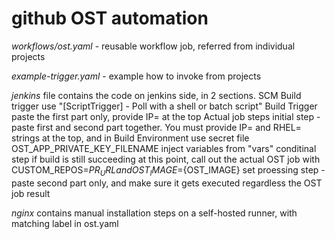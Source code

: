 # github OST automation

*workflows/ost.yaml* - reusable workflow job, referred from individual projects

*example-trigger.yaml* - example how to invoke from projects

*jenkins* file contains the code on jenkins side, in 2 sections.
SCM Build trigger
  use "[ScriptTrigger] - Poll with a shell or batch script" Build Trigger
  paste the first part only, provide IP= at the top
Actual job steps
  initial step - paste first and second part together. You must provide IP= and RHEL= strings at the top, and in Build Environment use secret file OST_APP_PRIVATE_KEY_FILENAME
  inject variables from "vars"
  conditinal step 
    if build is still succeeding at this point, call out the actual OST job with CUSTOM_REPOS=${PR_URL} and OST_IMAGE=${OST_IMAGE} set
    proessing step - paste second part only, and make sure it gets executed regardless the OST job result

*nginx* contains manual installation steps on a self-hosted runner, with matching label in ost.yaml
